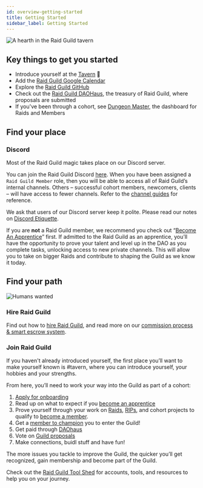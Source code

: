 ```yaml
---
id: overview-getting-started
title: Getting Started
sidebar_label: Getting Started
---
```


![A hearth in the Raid Guild tavern](https://i.imgur.com/6jJBG5X.png)

## Key things to get you started

* Introduce yourself at the [Tavern](https://discord.com/channels/684227450204323876/685276449846067287) :beer: 
* Add the [Raid Guild Google Calendar](https://calendar.google.com/calendar/u/0?cid=Y18xOGFldHFyaW85MjdvajRzNG1wdmE4MmIwc0Bncm91cC5jYWxlbmRhci5nb29nbGUuY29t) 
* Explore the [Raid Guild GitHub](https://github.com/raid-guild)
* Check out the [Raid Guild DAOHaus](https://app.daohaus.club/dao/0x64/0xfe1084bc16427e5eb7f13fc19bcd4e641f7d571f), the treasury of Raid Guild, where proposals are submitted
* If you've been through a cohort, see [Dungeon Master](https://dungeonmaster.raidguild.org/raids), the dashboard for Raids and Members


## Find your place

### Discord

Most of the Raid Guild magic takes place on our Discord server. 

You can join the Raid Guild Discord [here](https://discord.gg/raidguild). When you have been assigned a `Raid Guild Member` role, then you will be able to access all of Raid Guild’s internal channels. Others – successful cohort members, newcomers, clients – will have access to fewer channels. Refer to the [channel guides](./discord-channels) for reference.

We ask that users of our Discord server keep it polite. Please read our notes on [Discord Etiquette](./discord-etiquette). 

If you are **not** a Raid Guild member, we recommend you check out “[Become An Apprentice](./become-an-apprentice)” first. If admitted to the Raid Guild as an apprentice, you’ll have the opportunity to prove your talent and level up in the DAO as you complete tasks, unlocking access to new private channels. This will allow you to take on bigger Raids and contribute to shaping the Guild as we know it today.

## Find your path

![Humans wanted](https://user-images.githubusercontent.com/93854208/172766617-35e85d9e-ceef-418e-bc0c-1a23b90f90ab.png)


### Hire Raid Guild

Find out how to [hire Raid Guild](https://www.raidguild.org/hire), and read more on our [commission process & smart escrow system](./commission-process).  

### Join Raid Guild

If you haven't already introduced yourself, the first place you’ll want to make yourself known is <span class='channels'>#tavern</span>, where you can introduce yourself, your hobbies and your strengths.

From here, you’ll need to work your way into the Guild as part of a cohort:

1. [Apply for onboarding](https://www.raidguild.org/join)
2. Read up on what to expect if you [become an apprentice](./become-an-apprentice) 
3. Prove yourself through your work on [Raids](./join-a-raid), [RIPs](./rips), and cohort projects to qualify to [become a member](./become-a-member). 
4. Get a [member to champion](./champion-a-member) you to enter the Guild!  
5. Get paid through [DAOhaus](./how-to-daohaus-guide)
6. Vote on [Guild proposals](./proposal-types)
7. Make connections, buidl stuff and have fun!

The more issues you tackle to improve the Guild, the quicker you’ll get recognized, gain membership and become part of the Guild.

Check out the [Raid Guild Tool Shed](https://hackmd.io/@raidguild/By3kIcxD5) for accounts, tools, and resources to help you on your journey. 

